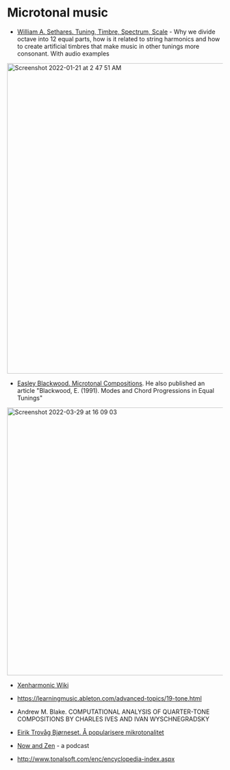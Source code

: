 Microtonal music
===

- [William A. Sethares. Tuning, Timbre, Spectrum, Scale](https://sethares.engr.wisc.edu/ttss.html) - Why we divide octave into 12 equal parts, how is it related to string harmonics and how to create artificial timbres that make music in other tunings more consonant. With audio examples

<img width="723" alt="Screenshot 2022-01-21 at 2 47 51 AM" src="https://user-images.githubusercontent.com/1491908/150440160-dbadacde-f65d-4cba-9f71-9cfd257eb908.png">

- [Easley Blackwood. Microtonal Compositions](https://www.youtube.com/watch?v=HbuFPpiJL1o). He also published an article "Blackwood, E. (1991). Modes and Chord Progressions in Equal Tunings"

<img width="624" alt="Screenshot 2022-03-29 at 16 09 03" src="https://user-images.githubusercontent.com/1491908/160588361-ad7e83ca-2aab-41ac-8647-c95a309be9e7.png">

- [Xenharmonic Wiki](https://en.xen.wiki/)

- https://learningmusic.ableton.com/advanced-topics/19-tone.html

- Andrew M. Blake. COMPUTATIONAL ANALYSIS OF QUARTER-TONE COMPOSITIONS BY CHARLES IVES AND IVAN WYSCHNEGRADSKY

- [Eirik Trovåg Bjørneset. Å popularisere mikrotonalitet](https://ntnuopen.ntnu.no/ntnu-xmlui/bitstream/handle/11250/3016082/no.ntnu:inspera:109865999:36898794.pdf?sequence=1)

- [Now and Zen](https://nowandxen.libsyn.com/) - a podcast

- http://www.tonalsoft.com/enc/encyclopedia-index.aspx
